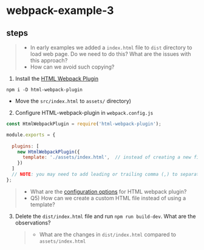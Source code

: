 # webpack-example-3


## steps

> - In early examples we added a `index.html` file to `dist` directory to load web page. Do we need to do this? What are the issues with this approach?
> - How can we avoid such copying? 

1. Install the [HTML Webpack Plugin](https://github.com/jantimon/html-webpack-plugin)
```
npm i -D html-webpack-plugin
```

 - Move the `src/index.html` to `assets/` directory)

2. Configure HTML-webpack-plugin in `webpack.config.js`
```javascript
const HtmlWebpackPlugin = require('html-webpack-plugin');

module.exports = {
  
  plugins: [
    new HtmlWebpackPlugin({         
      template: './assets/index.html',  // instead of creating a new file, use the template
    })
  ]
  // NOTE: you may need to add leading or trailing comma (,) to separate 'plugins' from rest
};
```

> - What are the [configuration options](https://github.com/jantimon/html-webpack-plugin#options) for HTML webpack plugin?
> - Q5) How can we create a custom HTML file instead of using a template?

3. Delete the `dist/index.html` file and run `npm run build-dev`. What are the observations?
    >- What are the changes in `dist/index.html` compared to `assets/index.html`

